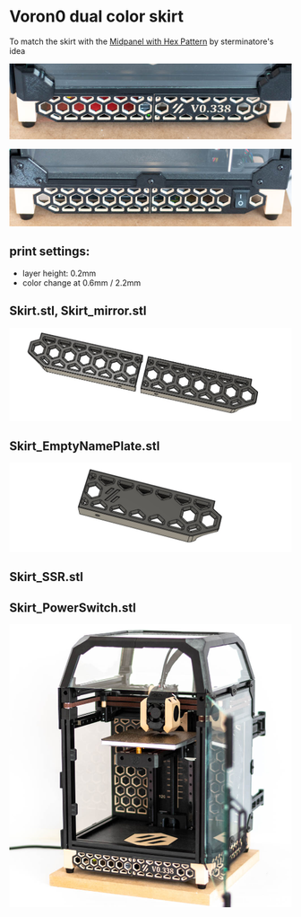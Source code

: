 # Voron0 dual color skirt

To match the skirt with the [Midpanel with Hex Pattern](https://github.com/VoronDesign/VoronUsers/tree/master/printer_mods/Zen3D/V0_MidPanel_HexPattern)  by sterminatore's idea

![img3](./IMG/img1.jpg)

![img3](./IMG/img2.jpg)

## print settings:

- layer height: 0.2mm
- color change at 0.6mm / 2.2mm

## Skirt.stl, Skirt_mirror.stl

![img5](./IMG/img5.jpg)

## Skirt_EmptyNamePlate.stl

![img5](./IMG/img6.jpg)

## Skirt_SSR.stl

## Skirt_PowerSwitch.stl




![img3](./IMG/img3.jpg)
